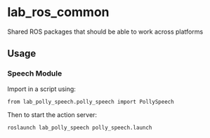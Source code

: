 # lab_ros_common
Shared ROS packages that should be able to work across platforms

## Usage

### Speech Module
Import in a script using:
```
from lab_polly_speech.polly_speech import PollySpeech
```
Then to start the action server:
```
roslaunch lab_polly_speech polly_speech.launch
```
